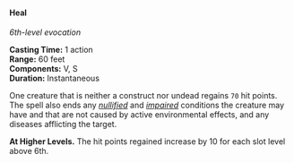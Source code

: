 #### Heal
<!-- markdownlint-disable link-image-reference-definitions -->
[_metadata_:spell_name]:- "Heal"
[_metadata_:spell_level]:- "6"
[_metadata_:spell_school]:- "evocation"
[_metadata_:ritual]:- "false"
[_metadata_:casting_time_amount]:- "1"
[_metadata_:casting_time_unit]:- "action"
[_metadata_:range]:- "60 feet"
[_metadata_:target]:- "one creature, not a construct or undead"
[_metadata_:components_verbal]:- "true"
[_metadata_:components_somatic]:- "true"
[_metadata_:components_material]:- "false"
[_metadata_:duration]:- "Instantaneous"
[_metadata_:concentration]:- "false"
[_metadata_:healing_formula]:- "70"
[_metadata_:compared_to_wotc_srd_5.1]:- "mechanics_different_wording_different"
[_metadata_:compared_to_a5e_srd]:- "mechanics_different_wording_different"
<!-- markdownlint-disable-next-line no-emphasis-as-heading -->
_6th-level evocation_

**Casting Time:** 1 action \
**Range:** 60 feet \
**Components:** V, S \
**Duration:** Instantaneous

One creature that is neither a construct nor undead regains `70` hit points.
The spell also ends any _[<span class="condition">nullified</span>](#Conditions_nullified)_ and _[<span class="condition">impaired</span>](#Conditions_impaired)_ conditions the creature may have and that are not caused by active environmental effects, and any diseases afflicting the target.

**At Higher Levels.**
The hit points regained increase by 10 for each slot level above 6th.
